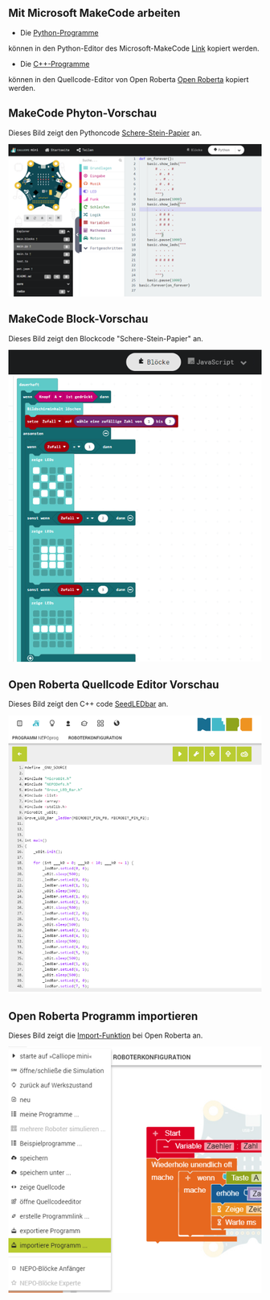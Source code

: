 

## Mit Microsoft MakeCode arbeiten

- Die [Python-Programme](https://github.com/frankyhub/Calliope-MakeCode/tree/master/Python)

können in den Python-Editor des Microsoft-MakeCode [Link](https://makecode.calliope.cc/#editor) kopiert werden.

- Die [C++-Programme](https://github.com/frankyhub/Calliope-MakeCode/tree/master/Cpp)

können in den Quellcode-Editor von Open Roberta [Open Roberta](https://lab.open-roberta.org/) kopiert werden.

## MakeCode Phyton-Vorschau

Dieses Bild zeigt den Pythoncode [Schere-Stein-Papier](https://github.com/frankyhub/png/blob/master/Schere_Stein_Papier.png) an.

![image](https://github.com/frankyhub/png/blob/master/Python.png)

## MakeCode Block-Vorschau

Dieses Bild zeigt den Blockcode "Schere-Stein-Papier" an.

![image](https://github.com/frankyhub/Calliope-MakeCode/blob/master/image/Schere_Stein_Papier.png)

## Open Roberta Quellcode Editor Vorschau

Dieses Bild zeigt den C++ code [SeedLEDbar](https://github.com/frankyhub/Calliope-MakeCode/tree/master/Cpp/B13-SeedLEDbar) an.

![image](https://github.com/frankyhub/png/blob/master/NEPO_cpp.png)

## Open Roberta Programm importieren

Dieses Bild zeigt die [Import-Funktion](https://github.com/frankyhub/Calliope-MakeCode/tree/master/xml) bei Open Roberta an.

![image](https://github.com/frankyhub/png/blob/master/roberta_import.png)
